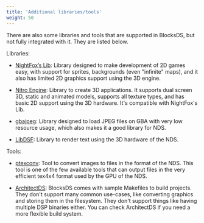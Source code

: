 ```yaml
---
title: 'Additional libraries/tools'
weight: 50
---
```


There are also some libraries and tools that are supported in BlocksDS, but not
fully integrated with it. They are listed below.

Libraries:

- [NightFox’s Lib](https://github.com/knightfox75/nds_nflib): Library designed
  to make development of 2D games easy, with support for sprites, backgrounds
  (even "infinite" maps), and it also has limited 2D graphics support using the
  3D engine.

- [Nitro Engine](https://github.com/AntonioND/nitro-engine): Library to create
  3D applications. It supports dual screen 3D, static and animated models,
  supports all texture types, and has basic 2D support using the 3D hardware.
  It's compatible with NightFox's Lib.

- [gbajpeg](https://github.com/blocksds/gbajpeg): Library designed to load
  JPEG files on GBA with very low resource usage, which also makes it a good
  library for NDS.

- [LibDSF](https://github.com/AntonioND/libdsf): Library to render text using
  the 3D hardware of the NDS.

Tools:

- [ptexconv](https://github.com/blocksds/ptexconv): Tool to convert images to
  files in the format of the NDS. This tool is one of the few available tools
  that can output files in the very efficient tex4x4 format used by the GPU of
  the NDS.

- [ArchitectDS](https://github.com/AntonioND/architectds): BlocksDS comes with
  sample Makefiles to build projects. They don't support many common use-cases,
  like converting graphics and storing them in the filesystem. They don't
  support things like having multiple DSP binaries either. You can check
  ArchitectDS if you need a more flexible build system.


